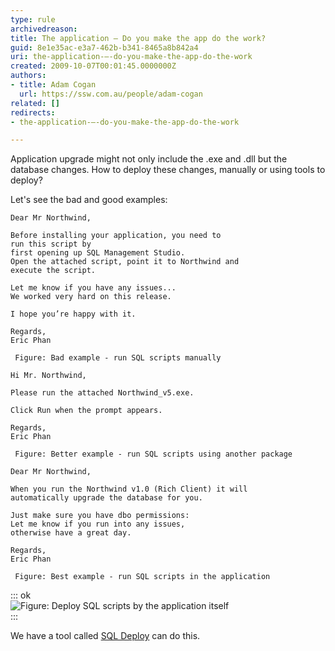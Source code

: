 ```yaml
---
type: rule
archivedreason: 
title: The application – Do you make the app do the work?
guid: 8e1e35ac-e3a7-462b-b341-8465a8b842a4
uri: the-application-–-do-you-make-the-app-do-the-work
created: 2009-10-07T00:01:45.0000000Z
authors:
- title: Adam Cogan
  url: https://ssw.com.au/people/adam-cogan
related: []
redirects:
- the-application-–-do-you-make-the-app-do-the-work

---
```


Application upgrade might not only include the .exe and .dll but the database changes. How to deploy these changes, manually or using tools to deploy? 

 Let's see the bad and good examples:   
<!--endintro-->



```
Dear Mr Northwind, 

Before installing your application, you need to 
run this script by 
first opening up SQL Management Studio. 
Open the attached script, point it to Northwind and 
execute the script. 

Let me know if you have any issues... 
We worked very hard on this release. 

I hope you’re happy with it. 

Regards, 
Eric Phan
```


     Figure: Bad example - run SQL scripts manually        


```
Hi Mr. Northwind, 

Please run the attached Northwind_v5.exe. 

Click Run when the prompt appears. 

Regards,
Eric Phan
```


     Figure: Better example - run SQL scripts using another package        


```
Dear Mr Northwind, 

When you run the Northwind v1.0 (Rich Client) it will 
automatically upgrade the database for you. 

Just make sure you have dbo permissions: 
Let me know if you run into any issues, 
otherwise have a great day. 

Regards, 
Eric Phan
```


     Figure: Best example - run SQL scripts in the application        

::: ok  
![Figure: Deploy SQL scripts by the application itself](UsingSQLDeployControl.png)  
:::

 We have a tool called [SQL Deploy](http://www.ssw.com.au/ssw/SQLDeploy) can do this.
